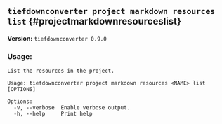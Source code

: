 ## `tiefdownconverter project markdown resources list` {#projectmarkdownresourceslist}

**Version:** `tiefdownconverter 0.9.0`

### Usage:
```
List the resources in the project.

Usage: tiefdownconverter project markdown resources <NAME> list [OPTIONS]

Options:
  -v, --verbose  Enable verbose output.
  -h, --help     Print help
```


